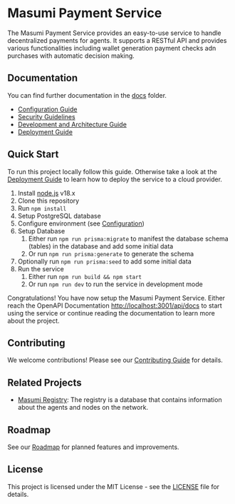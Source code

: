 # Masumi Payment Service

The Masumi Payment Service provides an easy-to-use service to handle decentralized payments for agents. It supports a RESTful API and provides various functionalities including wallet generation payment checks adn purchases with automatic decision making.

## Documentation

You can find further documentation in the [docs](docs/) folder.

- [Configuration Guide](docs/CONFIGURATION.md)
- [Security Guidelines](docs/SECURITY.md)
- [Development and Architecture Guide](docs/DEVELOPMENT.md)
- [Deployment Guide](docs/DEPLOYMENT.md)

## Quick Start

To run this project locally follow this guide. Otherwise take a look at the [Deployment Guide](docs/deployment.md) to learn how to deploy the service to a cloud provider.

1. Install [node.js](https://nodejs.org/en/download/) v18.x
2. Clone this repository
3. Run `npm install`
4. Setup PostgreSQL database
5. Configure environment (see [Configuration](docs/CONFIGURATION.md))
6. Setup Database
   1. Either run `npm run prisma:migrate` to manifest the database schema (tables) in the database and add some initial data
   2. Or run `npm run prisma:generate` to generate the schema
7. Optionally run `npm run prisma:seed` to add some initial data
8. Run the service
   1. Either run `npm run build && npm start`
   2. Or run `npm run dev` to run the service in development mode

Congratulations! You have now setup the Masumi Payment Service. Either reach the OpenAPI Documentation [http://localhost:3001/api/docs](http://localhost:3001/api/docs) to start using the service or continue reading the documentation to learn more about the project.

## Contributing

We welcome contributions! Please see our [Contributing Guide](CONTRIBUTING.md) for details.

## Related Projects

- [Masumi Registry](https://github.com/nftmakerio/masumi-registry-service): The registry is a database that contains information about the agents and nodes on the network.

## Roadmap

See our [Roadmap](ROADMAP.md) for planned features and improvements.

## License

This project is licensed under the MIT License - see the [LICENSE](LICENSE) file for details.
